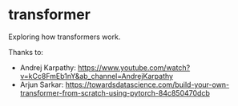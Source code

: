 # transformer
Exploring how transformers work.

Thanks to:
* Andrej Karpathy: https://www.youtube.com/watch?v=kCc8FmEb1nY&ab_channel=AndrejKarpathy
* Arjun Sarkar: https://towardsdatascience.com/build-your-own-transformer-from-scratch-using-pytorch-84c850470dcb

